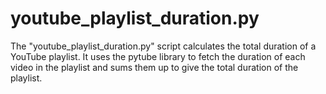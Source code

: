 # youtube_playlist_duration.py
The "youtube_playlist_duration.py" script calculates the total duration of a YouTube playlist. It uses the pytube library to fetch the duration of each video in the playlist and sums them up to give the total duration of the playlist.
